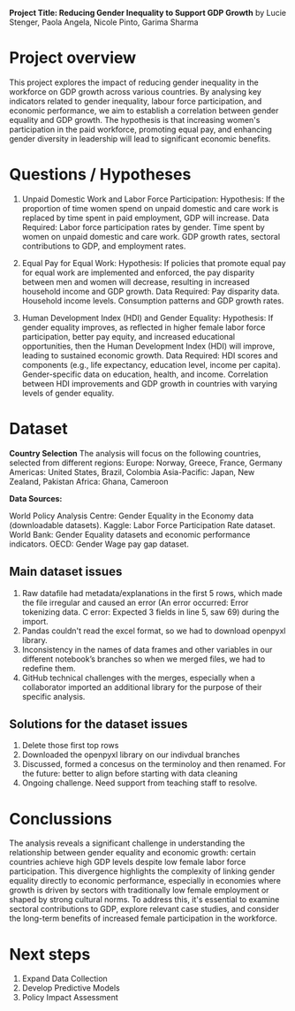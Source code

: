 **Project Title: Reducing Gender Inequality to Support GDP Growth**
    by Lucie Stenger, Paola Angela, Nicole Pinto, Garima Sharma

# Project overview

This project explores the impact of reducing gender inequality in the workforce on GDP growth across various countries. By analysing key indicators related to gender inequality, labour force participation, and economic performance, we aim to establish a correlation between gender equality and GDP growth. The hypothesis is that increasing women's participation in the paid workforce, promoting equal pay, and enhancing gender diversity in leadership will lead to significant economic benefits.

# Questions / Hypotheses

1) Unpaid Domestic Work and Labor Force Participation:
Hypothesis: If the proportion of time women spend on unpaid domestic and care work is replaced by time spent in paid employment, GDP will increase.
Data Required:
Labor force participation rates by gender.
Time spent by women on unpaid domestic and care work.
GDP growth rates, sectoral contributions to GDP, and employment rates.

2) Equal Pay for Equal Work:
Hypothesis: If policies that promote equal pay for equal work are implemented and enforced, the pay disparity between men and women will decrease, resulting in increased household income and GDP growth.
Data Required:
Pay disparity data.
Household income levels.
Consumption patterns and GDP growth rates.

3) Human Development Index (HDI) and Gender Equality:
Hypothesis: If gender equality improves, as reflected in higher female labor force participation, better pay equity, and increased educational opportunities, then the Human Development Index (HDI) will improve, leading to sustained economic growth.
Data Required:
HDI scores and components (e.g., life expectancy, education level, income per capita).
Gender-specific data on education, health, and income.
Correlation between HDI improvements and GDP growth in countries with varying levels of gender equality.


# Dataset 

**Country Selection**
The analysis will focus on the following countries, selected from different regions:
Europe: Norway, Greece, France, Germany
Americas: United States, Brazil, Colombia
Asia-Pacific: Japan, New Zealand, Pakistan
Africa: Ghana, Cameroon

**Data Sources:**

World Policy Analysis Centre: Gender Equality in the Economy data (downloadable datasets).
Kaggle: Labor Force Participation Rate dataset.
World Bank: Gender Equality datasets and economic performance indicators.
OECD: Gender Wage pay gap dataset.


## Main dataset issues

1) Raw datafile had metadata/explanations in the first 5 rows, which made the file irregular and caused an error (An error occurred: Error tokenizing data. C error: Expected 3 fields in line 5, saw 69) during the import.
2) Pandas couldn't read the excel format, so we had to download openpyxl library.
3) Inconsistency in the names of data frames and other variables in our different notebook’s branches so when we merged files, we had to redefine them.
4) GitHub technical challenges with the merges, especially when a collaborator imported an additional library for the purpose of their specific analysis.



## Solutions for the dataset issues
1) Delete those first top rows
2) Downloaded the openpyxl library on our indivdual branches
3) Discussed, formed a concesus on the terminoloy and then renamed. For the future: better to align before starting with data cleaning
4) Ongoing challenge. Need support from teaching staff to resolve.

# Conclussions
The analysis reveals a significant challenge in understanding the relationship between gender equality and economic growth: certain countries achieve high GDP levels despite low female labor force participation. This divergence highlights the complexity of linking gender equality directly to economic performance, especially in economies where growth is driven by sectors with traditionally low female employment or shaped by strong cultural norms. To address this, it's essential to examine sectoral contributions to GDP, explore relevant case studies, and consider the long-term benefits of increased female participation in the workforce.

# Next steps
1) Expand Data Collection
2) Develop Predictive Models
3) Policy Impact Assessment



